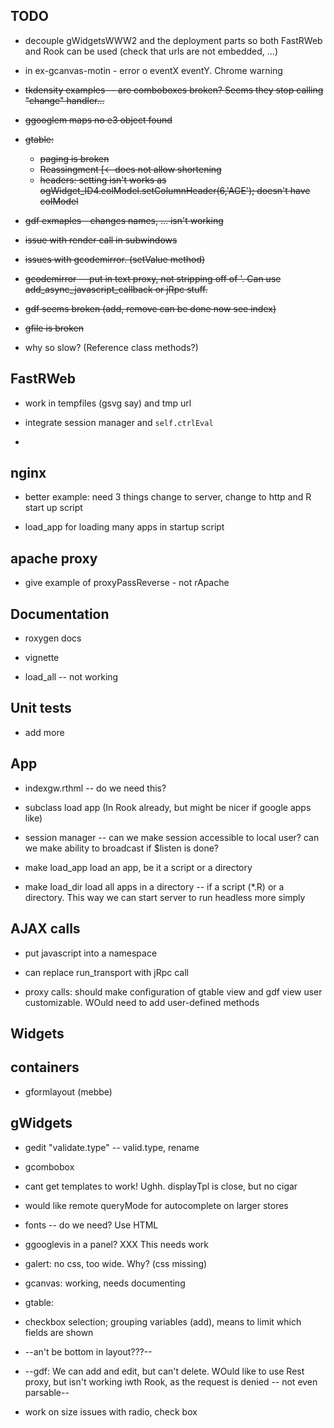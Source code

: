 TODO
----

* decouple gWidgetsWWW2 and the deployment parts so both FastRWeb and Rook can be used (check that urls are not embedded, ...)

* in ex-gcanvas-motin - error o eventX eventY. Chrome warning

* <del>tkdensity examples -- are comboboxes broken? Seems they stop calling "change" handler...</del>

* <del>ggooglem maps no e3 object found</del>

* <del>gtable:</del>
  - <del>paging is broken</del>
  - <del>Reassingment [<- does not allow shortening</del>
  - <del>headers: setting isn't works as ogWidget_ID4.colModel.setColumnHeader(6,'AGE'); doesn't have colModel</del>

* <del>gdf exmaples - changes names, ... isn't working</del>

* <del> issue with render call in subwindows </del>

* <del>issues with gcodemirror. (setValue method)</del>

* <del>gcodemirror -- put in text proxy, not stripping off of '. Can use add_async_javascript_callback or jRpc stuff.</del>

* <del>gdf seems broken (add, remove can be done now see index)</del>

* <del>gfile is broken</del>

* why so slow? (Reference class methods?)

FastRWeb
--------

* work in tempfiles (gsvg say) and tmp url

* integrate session manager and `self.ctrlEval`

* 


nginx
-----

* better example: need 3 things change to server, change to http and R
  start up script

* load_app for loading many apps in startup script

apache proxy
------------

* give example of proxyPassReverse - not rApache


Documentation
--------------

* roxygen docs

* vignette

* load_all -- not working



Unit tests
----------

* add more

App
---

* indexgw.rthml -- do we need this?

* subclass load app (In Rook already, but might be nicer if google
  apps like)

* session manager -- can we make session accessible to local user? can
  we make ability to broadcast if $listen is done?

* make load_app load an app, be it a script or a directory

* make load_dir load all apps in a directory -- if a script (*.R) or a
  directory. This way we can start server to run headless more simply

AJAX calls
----------

* put javascript into a namespace

* can replace run_transport with jRpc call 

* proxy calls: should make configuration of gtable view and gdf view
  user customizable. WOuld need to add user-defined methods

Widgets
--------

containers
----------

* gformlayout (mebbe)


gWidgets
---------

* gedit "validate.type" -- valid.type, rename

* gcombobox 

- cant get templates to work! Ughh. displayTpl is close,
  but no cigar

- would like remote queryMode for autocomplete on larger stores

- fonts -- do we need? Use HTML

* ggooglevis in a panel? XXX This needs work

* galert: no css, too wide. Why? (css missing)

* gcanvas: working, needs documenting

* gtable: 

- checkbox selection; grouping variables (add), means to limit
  which fields are shown

- --an't be bottom in layout???--

* --gdf: We can add and edit, but can't delete. WOuld like to use Rest proxy, but isn't working iwth Rook, as the request is denied -- not even parsable--

* work on size issues with radio, check box


